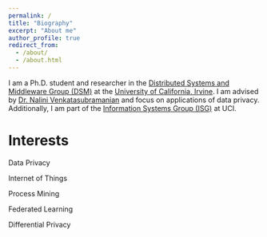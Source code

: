 ```yaml
---
permalink: /
title: "Biography"
excerpt: "About me"
author_profile: true
redirect_from: 
  - /about/
  - /about.html
---
```


I am a Ph.D. student and researcher in the [Distributed Systems and Middleware Group (DSM)](https://pages.github.com) at the [University of California, Irvine](https://uci.edu). I am advised by [Dr. Nalini Venkatasubramanian](https://nalini.ics.uci.edu/) and focus on applications of data privacy. Additionally, I am part of the [Information Systems Group (ISG)](https://isg.ics.uci.edu/) at UCI.


Interests
======
Data Privacy

Internet of Things

Process Mining

Federated Learning

Differential Privacy

